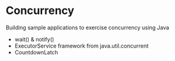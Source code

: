 # Concurrency
Building sample applications to exercise concurrency using Java
* wait() & notify()
* ExecutorService framework from java.util.concurrent
* CountdownLatch

